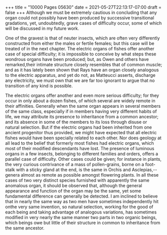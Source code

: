 +++
title = "10000 Pages 05630"
date = 2021-05-27T22:13:17-07:00
draft = false
+++
Although we must be extremely cautious in concluding that any organ could not possibly have been produced by successive transitional gradations, yet, undoubtedly, grave cases of difficulty occur, some of which will be discussed in my future work.

One of the gravest is that of neuter insects, which are often very differently constructed from either the males or fertile females; but this case will be treated of in the next chapter. The electric organs of fishes offer another case of special difficulty; it is impossible to conceive by what steps these wondrous organs have been produced; but, as Owen and others have remarked,their intimate structure closely resembles that of common muscle; and as it has lately been shown that Rays have an organ closely analogous to the electric apparatus, and yet do not, as Matteucci asserts, discharge any electricity, we must own that we are far too ignorant to argue that no transition of any kind is possible.

The electric organs offer another and even more serious difficulty; for they occur in only about a dozen fishes, of which several are widely remote in their affinities. Generally when the same organ appears in several members of the same class, especially if in members having very different habits of life, we may attribute its presence to inheritance from a common ancestor; and its absence in some of the members to its loss through disuse or natural selection. But if the electric organs had been inherited from one ancient progenitor thus provided, we might have expected that all electric fishes would have been specially related to each other. Nor does geology at all lead to the belief that formerly most fishes had electric organs, which most of their modified descendants have lost. The presence of luminous organs in a few insects, belonging to different families and orders, offers a parallel case of difficulty. Other cases could be given; for instance in plants, the very curious contrivance of a mass of pollen-grains, borne on a foot-stalk with a sticky gland at the end, is the same in Orchis and Asclepias,--genera almost as remote as possible amongst flowering plants. In all these cases of two very distinct species furnished with apparently the same anomalous organ, it should be observed that, although the general appearance and function of the organ may be the same, yet some fundamental difference can generally be detected. I am inclined to believe that in nearly the same way as two men have sometimes independently hit onthe very same invention, so natural selection, working for the good of each being and taking advantage of analogous variations, has sometimes modified in very nearly the same manner two parts in two organic beings, which beings owe but little of their structure in common to inheritance from the same ancestor.
